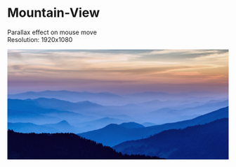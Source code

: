 # Mountain-View
 Parallax effect on mouse move <br />
 Resolution: 1920x1080
 
 ![DriveBy Screenshot](https://raw.githubusercontent.com/Dover5/Mountain-View-Mouse-Move-Parallax/master/Mountain-View.jpg)
